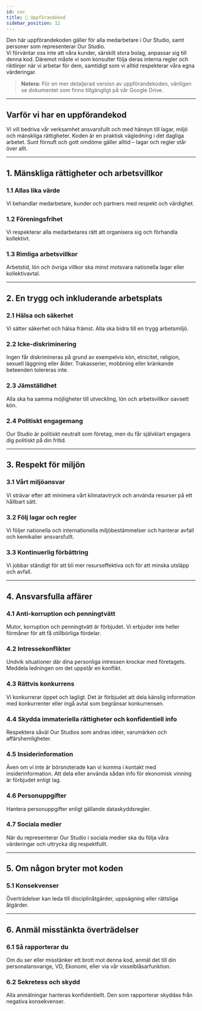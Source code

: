 ```yaml
---
id: coc
title: 📖 Uppförandekod
sidebar_position: 12
---
```


Den här uppförandekoden gäller för alla medarbetare i Our Studio, samt personer som representerar Our Studio.  
Vi förväntar oss inte att våra kunder, särskilt stora bolag, anpassar sig till denna kod. Däremot måste vi som konsulter följa deras interna regler och riktlinjer när vi arbetar för dem, samtidigt som vi alltid respekterar våra egna värderingar.

> **Notera:** För en mer detaljerad version av uppförandekoden, vänligen se dokumentet som finns tillgängligt på vår Google Drive.

---

## Varför vi har en uppförandekod

Vi vill bedriva vår verksamhet ansvarsfullt och med hänsyn till lagar, miljö och mänskliga rättigheter. Koden är en praktisk vägledning i det dagliga arbetet. Sunt förnuft och gott omdöme gäller alltid – lagar och regler står över allt.

---

## 1. Mänskliga rättigheter och arbetsvillkor

### 1.1 Allas lika värde
Vi behandlar medarbetare, kunder och partners med respekt och värdighet.

### 1.2 Föreningsfrihet
Vi respekterar alla medarbetares rätt att organisera sig och förhandla kollektivt.

### 1.3 Rimliga arbetsvillkor
Arbetstid, lön och övriga villkor ska minst motsvara nationella lagar eller kollektivavtal.

---

## 2. En trygg och inkluderande arbetsplats

### 2.1 Hälsa och säkerhet
Vi sätter säkerhet och hälsa främst. Alla ska bidra till en trygg arbetsmiljö.

### 2.2 Icke-diskriminering
Ingen får diskrimineras på grund av exempelvis kön, etnicitet, religion, sexuell läggning eller ålder. Trakasserier, mobbning eller kränkande beteenden tolereras inte.

### 2.3 Jämställdhet
Alla ska ha samma möjligheter till utveckling, lön och arbetsvillkor oavsett kön.

### 2.4 Politiskt engagemang
Our Studio är politiskt neutralt som företag, men du får självklart engagera dig politiskt på din fritid.

---

## 3. Respekt för miljön

### 3.1 Vårt miljöansvar
Vi strävar efter att minimera vårt klimatavtryck och använda resurser på ett hållbart sätt.

### 3.2 Följ lagar och regler
Vi följer nationella och internationella miljöbestämmelser och hanterar avfall och kemikalier ansvarsfullt.

### 3.3 Kontinuerlig förbättring
Vi jobbar ständigt för att bli mer resurseffektiva och för att minska utsläpp och avfall.

---

## 4. Ansvarsfulla affärer

### 4.1 Anti-korruption och penningtvätt
Mutor, korruption och penningtvätt är förbjudet. Vi erbjuder inte heller förmåner för att få otillbörliga fördelar.

### 4.2 Intressekonflikter
Undvik situationer där dina personliga intressen krockar med företagets. Meddela ledningen om det uppstår en konflikt.

### 4.3 Rättvis konkurrens
Vi konkurrerar öppet och lagligt. Det är förbjudet att dela känslig information med konkurrenter eller ingå avtal som begränsar konkurrensen.

### 4.4 Skydda immateriella rättigheter och konfidentiell info
Respektera såväl Our Studios som andras idéer, varumärken och affärshemligheter.

### 4.5 Insiderinformation
Även om vi inte är börsnoterade kan vi komma i kontakt med insiderinformation. Att dela eller använda sådan info för ekonomisk vinning är förbjudet enligt lag.

### 4.6 Personuppgifter
Hantera personuppgifter enligt gällande dataskyddsregler.

### 4.7 Sociala medier
När du representerar Our Studio i sociala medier ska du följa våra värderingar och uttrycka dig respektfullt.

---

## 5. Om någon bryter mot koden

### 5.1 Konsekvenser
Överträdelser kan leda till disciplinåtgärder, uppsägning eller rättsliga åtgärder.

---

## 6. Anmäl misstänkta överträdelser

### 6.1 Så rapporterar du
Om du ser eller misstänker ett brott mot denna kod, anmäl det till din personalansvarige, VD, Ekonomi, eller via vår visselblåsarfunktion.

### 6.2 Sekretess och skydd
Alla anmälningar hanteras konfidentiellt. Den som rapporterar skyddas från negativa konsekvenser.